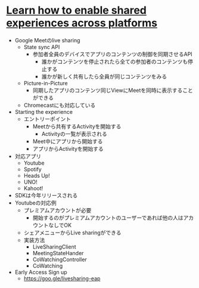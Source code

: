 # [Learn how to enable shared experiences across platforms](https://io.google/2022/program/5b2df2ff-fc08-4a61-89e7-88731938b010/)

* Google Meetのlive sharing
  * State sync API
    * 参加者全員のデバイスでアプリのコンテンツの制御を同期させるAPI
      * 誰かがコンテンツを停止されたら全ての参加者のコンテンツも停止する
      * 誰かが新しく共有したら全員が同じコンテンツをみる
  * Picture-in-Picture
    * 同期したアプリのコンテンツ同じViewにMeetを同時に表示することができる
  * Chromecastにも対応している
* Starting the experience
  * エントリーポイント
    * Meetから共有するActivityを開始する
      * Activityの一覧が表示される
    * Meet中にアプリから開始する
    * アプリからActivityを開始する
* 対応アプリ
  * Youtube
  * Spotify
  * Heads Up!
  * UNO!
  * Kahoot!
* SDKは今年リリースされる
* Youtubeの対応例
  * プレミアムアカウントが必要
    * 開始するのがプレミアムアカウントのユーザーであれば他の人はアカウントなしでOK
  * シェアメニューからLive sharingができる
  * 実装方法
    * LiveSharingClient
    * MeetingStateHander
    * CoWatchingController
    * CoWatching
* Early Access Sign up
  * https://goo.gle/livesharing-eap
